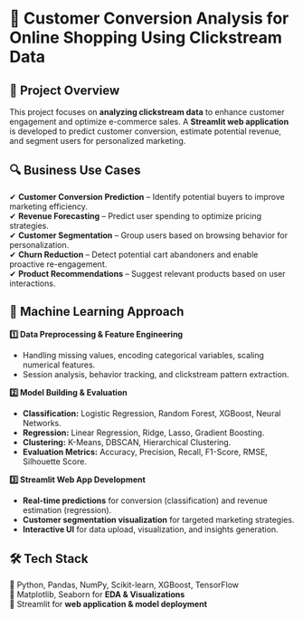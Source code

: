# 🛒 Customer Conversion Analysis for Online Shopping Using Clickstream Data  

## 🚀 Project Overview  
This project focuses on **analyzing clickstream data** to enhance customer engagement and optimize e-commerce sales. A **Streamlit web application** is developed to predict customer conversion, estimate potential revenue, and segment users for personalized marketing.  

## 🔍 Business Use Cases  
✔ **Customer Conversion Prediction** – Identify potential buyers to improve marketing efficiency.  
✔ **Revenue Forecasting** – Predict user spending to optimize pricing strategies.  
✔ **Customer Segmentation** – Group users based on browsing behavior for personalization.  
✔ **Churn Reduction** – Detect potential cart abandoners and enable proactive re-engagement.  
✔ **Product Recommendations** – Suggest relevant products based on user interactions.  

## 🧠 Machine Learning Approach  
**1️⃣ Data Preprocessing & Feature Engineering**  
- Handling missing values, encoding categorical variables, scaling numerical features.  
- Session analysis, behavior tracking, and clickstream pattern extraction.  

**2️⃣ Model Building & Evaluation**  
- **Classification:** Logistic Regression, Random Forest, XGBoost, Neural Networks.  
- **Regression:** Linear Regression, Ridge, Lasso, Gradient Boosting.  
- **Clustering:** K-Means, DBSCAN, Hierarchical Clustering.  
- **Evaluation Metrics:** Accuracy, Precision, Recall, F1-Score, RMSE, Silhouette Score.  

**3️⃣ Streamlit Web App Development**  
- **Real-time predictions** for conversion (classification) and revenue estimation (regression).  
- **Customer segmentation visualization** for targeted marketing strategies.  
- **Interactive UI** for data upload, visualization, and insights generation.  

## 🛠 Tech Stack  
🔹 Python, Pandas, NumPy, Scikit-learn, XGBoost, TensorFlow  
🔹 Matplotlib, Seaborn for **EDA & Visualizations**  
🔹 Streamlit for **web application & model deployment**  
